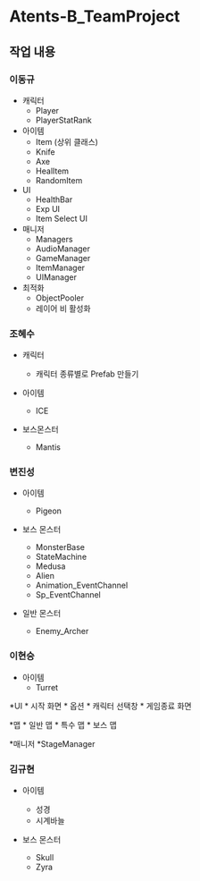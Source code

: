 # Atents-B_TeamProject

## 작업 내용

### 이동규

* 캐릭터
    * Player
    * PlayerStatRank
* 아이템
    * Item (상위 클래스)
    * Knife
    * Axe
    * HealItem
    * RandomItem
* UI
    * HealthBar
    * Exp UI
    * Item Select UI
* 매니저
    * Managers
    * AudioManager
    * GameManager
    * ItemManager
    * UIManager
* 최적화
    * ObjectPooler
    * 레이어 비 활성화

### 조혜수

* 캐릭터
    * 캐릭터 종류별로 Prefab 만들기

* 아이템
    * ICE

* 보스몬스터
    * Mantis

### 변진성

* 아이템
    * Pigeon

* 보스 몬스터
    * MonsterBase
    * StateMachine
    * Medusa
    * Alien
    * Animation_EventChannel
    * Sp_EventChannel

* 일반 몬스터
    * Enemy_Archer

### 이현승
* 아이템
    * Turret

*UI
    * 시작 화면
    * 옵션
    * 캐릭터 선택창
    * 게임종료 화면

*맵
    * 일반 맵
    * 특수 맵
    * 보스 맵

*매니저
    *StageManager

### 김규현

* 아이템
    * 성경
    * 시계바늘

* 보스 몬스터
    * Skull
    * Zyra
